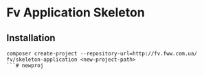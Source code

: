 # Fv Application Skeleton

## Installation

```
composer create-project --repository-url=http://fv.fww.com.ua/ fv/skeleton-application <new-project-path>
```# newproj 
